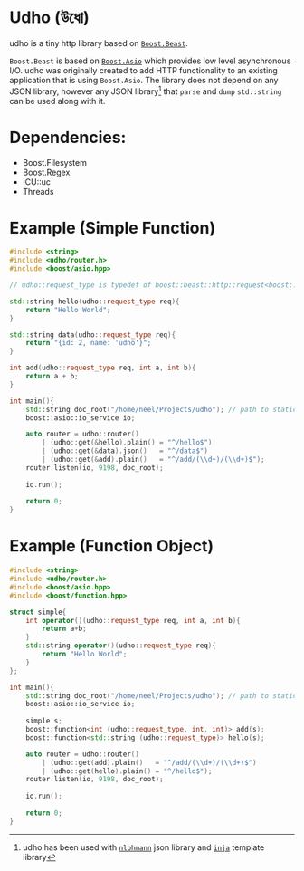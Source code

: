 # Udho (উধো)
udho is a tiny http library based on [`Boost.Beast`](https://www.boost.org/doc/libs/1_71_0/libs/beast/doc/html/index.html). 

`Boost.Beast` is based on [`Boost.Asio`](https://www.boost.org/doc/libs/1_71_0/doc/html/boost_asio.html) which provides low level asynchronous I/O.  udho was originally created to add HTTP functionality to an existing application that is using `Boost.Asio`. The library does not depend on any JSON library, however any JSON library[^1] that `parse` and `dump` `std::string` can be used  along with it. 

[^1]: udho has been used with [`nlohmann`](https://github.com/nlohmann/json) json library and [`inja`](https://github.com/pantor/inja) template library 

 # Dependencies:
* Boost.Filesystem
* Boost.Regex
* ICU::uc
* Threads
  
# Example (Simple Function)

```cpp
#include <string>
#include <udho/router.h>
#include <boost/asio.hpp>

// udho::request_type is typedef of boost::beast::http::request<boost::beast::http::string_body>

std::string hello(udho::request_type req){
    return "Hello World";
}

std::string data(udho::request_type req){
    return "{id: 2, name: 'udho'}";
}

int add(udho::request_type req, int a, int b){
    return a + b;
}

int main(){
    std::string doc_root("/home/neel/Projects/udho"); // path to static content
    boost::asio::io_service io;

    auto router = udho::router()
        | (udho::get(&hello).plain() = "^/hello$")
        | (udho::get(&data).json()   = "^/data$")
        | (udho::get(&add).plain()   = "^/add/(\\d+)/(\\d+)$");
    router.listen(io, 9198, doc_root);
        
    io.run();
    
    return 0;
}

```

# Example (Function Object)

```cpp
#include <string>
#include <udho/router.h>
#include <boost/asio.hpp>
#include <boost/function.hpp>

struct simple{
    int operator()(udho::request_type req, int a, int b){
        return a+b;
    }
    std::string operator()(udho::request_type req){
        return "Hello World";
    }
};

int main(){
    std::string doc_root("/home/neel/Projects/udho"); // path to static content
    boost::asio::io_service io;
    
    simple s;
    boost::function<int (udho::request_type, int, int)> add(s);
    boost::function<std::string (udho::request_type)> hello(s);

    auto router = udho::router()
        | (udho::get(add).plain()   = "^/add/(\\d+)/(\\d+)$")
        | (udho::get(hello).plain() = "^/hello$");
    router.listen(io, 9198, doc_root);
        
    io.run();
    
    return 0;
}

```
